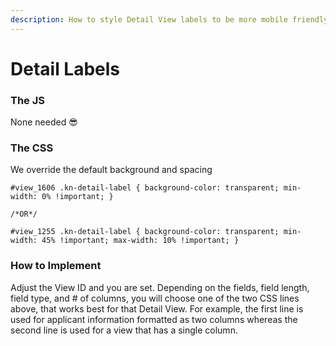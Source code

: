 ```yaml
---
description: How to style Detail View labels to be more mobile friendly
---
```


# Detail Labels





### The JS

None needed 😎

### The CSS

We override the default background and spacing

```text
#view_1606 .kn-detail-label { background-color: transparent; min-width: 0% !important; }

/*OR*/

#view_1255 .kn-detail-label { background-color: transparent; min-width: 45% !important; max-width: 10% !important; }
```

### How to Implement

Adjust the View ID and you are set. Depending on the fields, field length, field type, and \# of columns, you will choose one of the two CSS lines above, that works best for that Detail View. For example, the first line is used for applicant information formatted as two columns whereas the second line is used for a view that has a single column.

